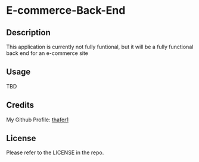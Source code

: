 # E-commerce-Back-End

## Description

This application is currently not fully funtional, but it will be a fully functional back end for an e-commerce site

## Usage

TBD

## Credits

My Github Profile: [thafer1](https://github.com/thafer1)

## License

Please refer to the LICENSE in the repo.
